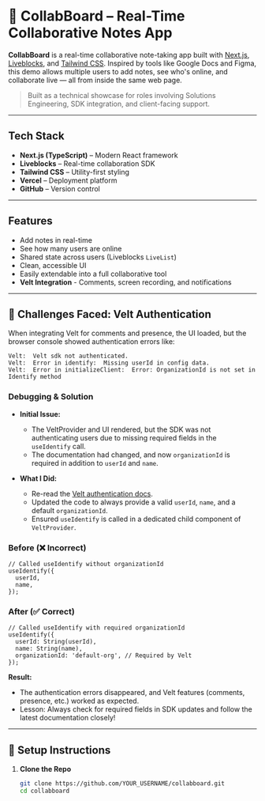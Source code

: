 # 📝 CollabBoard – Real-Time Collaborative Notes App

**CollabBoard** is a real-time collaborative note-taking app built with [Next.js](https://nextjs.org/), [Liveblocks](https://liveblocks.io/), and [Tailwind CSS](https://tailwindcss.com/). Inspired by tools like Google Docs and Figma, this demo allows multiple users to add notes, see who's online, and collaborate live — all from inside the same web page.

> Built as a technical showcase for roles involving Solutions Engineering, SDK integration, and client-facing support.

---

## Tech Stack

- **Next.js (TypeScript)** – Modern React framework
- **Liveblocks** – Real-time collaboration SDK
- **Tailwind CSS** – Utility-first styling
- **Vercel** – Deployment platform
- **GitHub** – Version control

---

##  Features

-  Add notes in real-time
-  See how many users are online
-  Shared state across users (Liveblocks `LiveList`)
-  Clean, accessible UI
-  Easily extendable into a full collaborative tool
-  **Velt Integration** - Comments, screen recording, and notifications

---

## 🚧 Challenges Faced: Velt Authentication

When integrating Velt for comments and presence, the UI loaded, but the browser console showed authentication errors like:

```
Velt:  Velt sdk not authenticated.
Velt:  Error in identify:  Missing userId in config data.
Velt:  Error in initializeClient:  Error: OrganizationId is not set in Identify method
```

### Debugging & Solution

- **Initial Issue:**
  - The VeltProvider and UI rendered, but the SDK was not authenticating users due to missing required fields in the `useIdentify` call.
  - The documentation had changed, and now `organizationId` is required in addition to `userId` and `name`.

- **What I Did:**
  - Re-read the [Velt authentication docs](https://docs.velt.dev/get-started/setup/authenticate).
  - Updated the code to always provide a valid `userId`, `name`, and a default `organizationId`.
  - Ensured `useIdentify` is called in a dedicated child component of `VeltProvider`.

### Before (❌ Incorrect)
```tsx
// Called useIdentify without organizationId
useIdentify({
  userId,
  name,
});
```

### After (✅ Correct)
```tsx
// Called useIdentify with required organizationId
useIdentify({
  userId: String(userId),
  name: String(name),
  organizationId: 'default-org', // Required by Velt
});
```

**Result:**
- The authentication errors disappeared, and Velt features (comments, presence, etc.) worked as expected.
- Lesson: Always check for required fields in SDK updates and follow the latest documentation closely!

---

## 🔧 Setup Instructions

1. **Clone the Repo**
   ```bash
   git clone https://github.com/YOUR_USERNAME/collabboard.git
   cd collabboard
